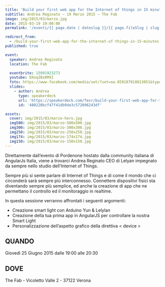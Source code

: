 ```yaml
---
title: 'Build your first web app for the Internet of things in 15 minutes'
subtitle: Andrea Reginato – 19 Marzo 2015 – The Fab
image: img/2015/03/marzo.jpg
date: 2015-03-19 19:00:00
permalink: '/eventi/{{ page.date | dateslug }}/{{ page.fileSlug | slug }}/index.html'

redirect_from:
  - /build-your-first-web-app-for-the-internet-of-things-in-15-minutes
published: true

event:
  speaker: Andrea Reginato
  location: The Fab

  eventbrite: 15991923273
  youtube: DXoqIBsKMXI
  foto: https://www.facebook.com/media/set/?set=oa.859187910813051&type=3
  slides:
    - author: Andrea
      type: speakerdeck
      url: 'https://speakerdeck.com/fevr/build-your-first-web-app-for-the-internet-of-things-in-15-minutes'
      id: '480220bcf47f41db9de3c572096243df'

assets:
  cover: img/2015/03/marzo-hero.jpg
  img500: img/2015/03/marzo-500x500.jpg
  img300: img/2015/03/marzo-300x300.jpg
  img250: img/2015/03/marzo-250x250.jpg
  img174: img/2015/03/marzo-174x174.jpg
  img150: img/2015/03/marzo-150x150.jpg
---
```


Direttamente dall’evento di Pordenone hostato dalla community italiana di AngularJs Italia,
viene a trovarci Andrea Reginato CEO di Lelyan impegnato da sempre nello studio dell’Internet of Things.

Sempre più si sente parlare di Internet of Things e di come il mondo che ci circonderà sarà sempre più interconnesso.
Connettere dispositivi fisici sta diventando sempre più semplice, ed anche la creazione di app che ne permettano il
controllo ed il monitoraggio in realtime.

In questa sessione verranno affrontati i seguenti argomenti:

- Creazione smart light con Arduino Yun & Lelylan
- Creazione della tua prima app in AngularJS per controllare la nostra Smart Light
- Personalizzazione dell’aspetto grafico della direttiva < device >

## QUANDO

Giovedì 25 Giugno 2015 dalle 19:00 alle 20:30

## DOVE

The Fab - Vicoletto Valle 2 - 37122 Verona
